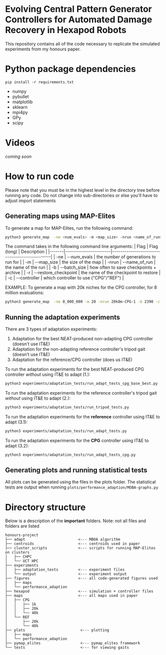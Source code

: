 # Evolving Central Pattern Generator Controllers for Automated Damage Recovery in Hexapod Robots

This repository contains all of the code necessary to replicate the simulated experiments from my honours paper.

# Python package dependencies
```shell
pip install -r requirements.txt
```
* numpy
* pybullet
* matplotlib
* sklearn
* mpi4py
* GPy
* scipy

# Videos
*coming soon*


# How to run code
Please note that you must be in the highest level in the directory tree before running any code. Do not change into sub-directories or else you'll have to adjust import statements

## Generating maps using MAP-Elites
To generate a map for MAP-Elites, run the following command:
```bash
python3 generate_map  -ne <num_evals> -m <map_size> -nrun <name_of_run> -b <batch_size> -r <restore_checkpoint> -c <controller>
```

The command takes in the following command line arguments:
| Flag  | Flag (long)           | Description                                   |
|-------|-----------------------|-----------------------------------------------|
| -ne   | --num_evals           | the number of generations to run for          |
| -m    | --map_size            | the size of the map                           |
| -nrun | --name_of_run         | the name of the run                           |
| -b    | --batch_size          | how often to save checkpoints + archive       |
| -r    | --restore_checkpoint  | the name of the checkpoint to restore         |
| -c    | --controller          | which controller to use ("CPG"/"REF")         |

EXAMPLE: To generate a map with 20k niches for the CPG controller, for 8 million evaluations:
```bash
python3 generate_map  -ne 8_000_000 -m 20 -nrun 20k8m-CPG-1 -b 2390 -c CPG
```

## Running the adaptation experiments
There are 3 types of adaptation experiments:
1. Adaptation for the best NEAT-produced non-adapting CPG controller    (doesn't use IT&E)
2. Adaptation for the non-adapting reference controller's tripod gait   (doesn't use IT&E)
3. Adaptation for the reference/CPG controller                          (does us IT&E) 

To run the adaptation experiments for the best NEAT-produced CPG controller *without* using IT&E to adapt (1.):
```bash
python3 experiments/adaptation_tests/run_adapt_tests_cpg_base_best.py 
```

To run the adaptation experiments for the reference controller's tripod gait *without* using IT&E to adapt (2.):
```bash
python3 experiments/adaptation_tests/run_tripod_tests.py 
```

To run the adaptation experiments for the **reference** controller using IT&E to adapt (3.1):
```bash
python3 experiments/adaptation_tests/run_adapt_tests.py 
```
To run the adaptation experiments for the **CPG** controller using IT&E to adapt (3.2):
```bash
python3 experiments/adaptation_tests/run_adapt_tests_cpg.py 
```

## Generating plots and running statistical tests
All plots can be generated using the files in the plots folder.
The statistical tests are output when running `plots/performance_adaption/MOBA-graphs.py`

# Directory structure
Below is a description of the **important** folders. 
Note: not all files and folders are listed
```
honours-project
├── adapt                        <--- MBOA algorithm
├── centroids                    <--- centroids used in paper 
├── cluster_scripts              <--- scripts for running MAP-Elites on clusters 
│   ├── CHPC
│   └── UCT HPC
├── experiments                 
│   ├── adaptation_tests         <--- experiment files 
│   └── output                   <--- experiment output 
├── figures                      <--- all code-generated figures used
│   ├── maps
│   └── performance_adaption
├── hexapod                      <--- simulation + controller files 
├── maps                         <--- all maps used in paper 
│   ├── CPG
│   │   ├── 1k
│   │   ├── 20k
│   │   └── 40k
│   └── REF
│       ├── 20k
│       └── 40k
├── plots                         <--- plotting 
│   ├── maps
│   └── performance_adaption
├── pymap_elites                  <--- pymap_elites framework
└── tests                         <--- for viewing gaits
```
